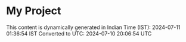 # My Project

This content is dynamically generated in Indian Time (IST): 2024-07-11 01:36:54 IST
Converted to UTC: 2024-07-10 20:06:54 UTC
